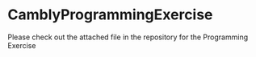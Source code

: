 # CamblyProgrammingExercise

Please check out the attached file in the repository for the Programming Exercise
